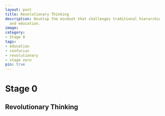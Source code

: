 ```yaml
---
layout: post
title: Revolutionary Thinking
description: Develop the mindset that challenges traditional hierarchies in knowledge
  and education.
image: 
category:
- Stage 0
tags:
- education
- confucius
- revolutionary
- stage zero
pin: true
---
```

 # Stage 0
 ## Revolutionary Thinking
